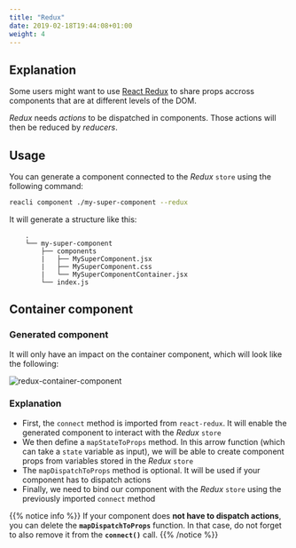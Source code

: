 ```yaml
---
title: "Redux"
date: 2019-02-18T19:44:08+01:00
weight: 4
---
```


## Explanation

Some users might want to use [React Redux](https://react-redux.js.org/) to share props accross components that are at different levels of the DOM.

_Redux_ needs _actions_ to be dispatched in components. Those actions will then be reduced by _reducers_.

## Usage

You can generate a component connected to the _Redux_ `store` using the following command: 
```bash
reacli component ./my-super-component --redux
```

It will generate a structure like this:
```text
    .
    └── my-super-component
        ├── components
        |   ├── MySuperComponent.jsx
        |   ├── MySuperComponent.css
        |   └── MySuperComponentContainer.jsx
        └── index.js
```

## Container component

### Generated component 

It will only have an impact on the container component, which will look like the following:

![redux-container-component](/options/images/redux-container-component.png?width=70%)


### Explanation

- First, the `connect` method is imported from `react-redux`. It will enable the generated component to interact with the _Redux_ `store`
- We then define a `mapStateToProps` method. In this arrow function (which can take a `state` variable as input), we will be able to create component props from variables stored in the _Redux_ `store`
- The `mapDispatchToProps` method is optional. It will be used if your component has to dispatch actions
- Finally, we need to bind our component with the _Redux_ `store` using the previously imported `connect` method

{{% notice info %}}
If your component does **not have to dispatch actions**, you can delete the **`mapDispatchToProps`** function.
In that case, do not forget to also remove it from the **`connect()`** call. 
{{% /notice %}}